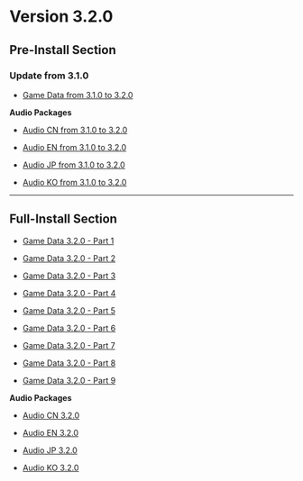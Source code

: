# Version 3.2.0

## Pre-Install Section

### Update from 3.1.0

- [Game Data from 3.1.0 to 3.2.0](https://autopatchos.starrails.com/client/diff/hkrpg_global/game_3.1.0_3.2.0_hdiff_nwqBoBJTfiCBfuGe.7z)

**Audio Packages**

- [Audio CN from 3.1.0 to 3.2.0](https://autopatchos.starrails.com/client/diff/hkrpg_global/audio_zh-cn_3.1.0_3.2.0_hdiff_sjaSrlUVockkcNwu.7z)

- [Audio EN from 3.1.0 to 3.2.0](https://autopatchos.starrails.com/client/diff/hkrpg_global/audio_en-us_3.1.0_3.2.0_hdiff_NzaoRFRSDYXrjFhR.7z)

- [Audio JP from 3.1.0 to 3.2.0](https://autopatchos.starrails.com/client/diff/hkrpg_global/audio_ja-jp_3.1.0_3.2.0_hdiff_zECvovFzvhzVLQoy.7z)

- [Audio KO from 3.1.0 to 3.2.0](https://autopatchos.starrails.com/client/diff/hkrpg_global/audio_ko-kr_3.1.0_3.2.0_hdiff_vKohowdSpbhZLFZp.7z)

----

## Full-Install Section

- [Game Data 3.2.0 - Part 1](https://autopatchos.starrails.com/client/download/20250327183104_ye1qtcQ1Eo1GlvdK/PC/download/StarRail_3.2.0.7z.001)

- [Game Data 3.2.0 - Part 2](https://autopatchos.starrails.com/client/download/20250327183104_ye1qtcQ1Eo1GlvdK/PC/download/StarRail_3.2.0.7z.002)

- [Game Data 3.2.0 - Part 3](https://autopatchos.starrails.com/client/download/20250327183104_ye1qtcQ1Eo1GlvdK/PC/download/StarRail_3.2.0.7z.003)

- [Game Data 3.2.0 - Part 4](https://autopatchos.starrails.com/client/download/20250327183104_ye1qtcQ1Eo1GlvdK/PC/download/StarRail_3.2.0.7z.004)

- [Game Data 3.2.0 - Part 5](https://autopatchos.starrails.com/client/download/20250327183104_ye1qtcQ1Eo1GlvdK/PC/download/StarRail_3.2.0.7z.005)

- [Game Data 3.2.0 - Part 6](https://autopatchos.starrails.com/client/download/20250327183104_ye1qtcQ1Eo1GlvdK/PC/download/StarRail_3.2.0.7z.006)

- [Game Data 3.2.0 - Part 7](https://autopatchos.starrails.com/client/download/20250327183104_ye1qtcQ1Eo1GlvdK/PC/download/StarRail_3.2.0.7z.007)

- [Game Data 3.2.0 - Part 8](https://autopatchos.starrails.com/client/download/20250327183104_ye1qtcQ1Eo1GlvdK/PC/download/StarRail_3.2.0.7z.008)

- [Game Data 3.2.0 - Part 9](https://autopatchos.starrails.com/client/download/20250327183104_ye1qtcQ1Eo1GlvdK/PC/download/StarRail_3.2.0.7z.009)

**Audio Packages**

- [Audio CN 3.2.0](https://autopatchos.starrails.com/client/download/20250327183104_ye1qtcQ1Eo1GlvdK/PC/Chinese.7z)

- [Audio EN 3.2.0](https://autopatchos.starrails.com/client/download/20250327183104_ye1qtcQ1Eo1GlvdK/PC/English.7z)

- [Audio JP 3.2.0](https://autopatchos.starrails.com/client/download/20250327183104_ye1qtcQ1Eo1GlvdK/PC/Japanese.7z)

- [Audio KO 3.2.0](https://autopatchos.starrails.com/client/download/20250327183104_ye1qtcQ1Eo1GlvdK/PC/Korean.7z)
